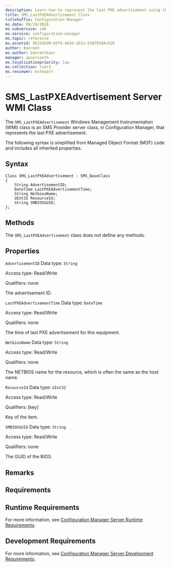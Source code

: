 ```yaml
---
description: Learn how to represent the last PXE advertisement using the SMS_LastPXEAdvertisement class in Configuration Manager.
title: SMS_LastPXEAdvertisement Class
titleSuffix: Configuration Manager
ms.date: 09/20/2016
ms.subservice: sdk
ms.service: configuration-manager
ms.topic: reference
ms.assetid: 9522d5d9-b5f4-443d-a51a-518793d4c62b
author: Banreet
ms.author: banreetkaur
manager: apoorvseth
ms.localizationpriority: low
ms.collection: tier3
ms.reviewer: mstewart
---
```

# SMS_LastPXEAdvertisement Server WMI Class
The `SMS_LastPXEAdvertisement` Windows Management Instrumentation (WMI) class is an SMS Provider server class, in Configuration Manager, that represents the last PXE advertisement.

 The following syntax is simplified from Managed Object Format (MOF) code and includes all inherited properties.

## Syntax

```
Class SMS_LastPXEAdvertisement : SMS_BaseClass
{
    String AdvertisementID;
    DateTime LastPXEAdvertisementTime;
    String NetbiosName;
    UInt32 ResourceId;
    String SMBIOSGUID;
};
```

## Methods
 The `SMS_LastPXEAdvertisement` class does not define any methods.

## Properties
 `AdvertisementID`
 Data type: `String`

 Access type: Read/Write

 Qualifiers: none

 The advertisement ID.

 `LastPXEAdvertisementTime`
 Data type: `DateTime`

 Access type: Read/Write

 Qualifiers: none

 The time of last PXE advertisement for this equipment.

 `NetbiosName`
 Data type: `String`

 Access type: Read/Write

 Qualifiers: none

 The NETBIOS name for the resource, which is often the same as the host name.

 `ResourceId`
 Data type: `UInt32`

 Access type: Read/Write

 Qualifiers: [key]

 Key of the item.

 `SMBIOSGUID`
 Data type: `String`

 Access type: Read/Write

 Qualifiers: none

 The GUID of the BIOS.

## Remarks

## Requirements

## Runtime Requirements
 For more information, see [Configuration Manager Server Runtime Requirements](../../../../../develop/core/reqs/server-runtime-requirements.md).

## Development Requirements
 For more information, see [Configuration Manager Server Development Requirements](../../../../../develop/core/reqs/server-development-requirements.md).
